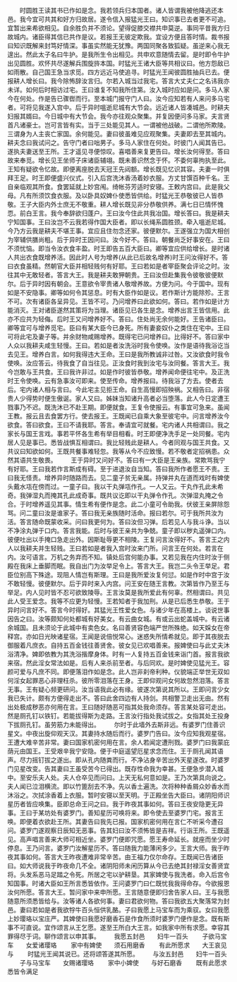 <!-- { "loadSidebar": true } -->
　　时圆胜王读其书已作如是念。我若领兵归本国者。诸人皆谓我被他降逃还本邑。我今宜可共其和好方归故居。遂令信入报猛光王曰。知识事已去者更不可追。宜暂出来希欲相见。自余胜负并不须论。望得促膝交襟共申莫逆。事同平昔我方归故城内。诸臣得其信已共作是议。若报王无彼定欺我。宜设方便且答时情。裁书报曰知识既解来封笃好情深。事虽实然能无犹豫。两国同聚各致狐疑。虽逆来心我无遑出。然此太子名曰牛护。是我所生令出相见。共申欢意随情去留。是时即令牛护出见圆胜。欢怀共尽遂解兵围旋旍本国。时猛光王诸大臣等共相议曰。他方怨敌已如雨散。自己国王急当求觅。四方远近马使追寻。时猛光王闻彼圆胜抽兵已去。便报耕人增长曰。我今除怖辞汝言归。尔若入城当过我宅。答言大丈夫仁之名讳我亦未详。如何后时相访过宅。王曰谁复不知我所住第。汝入城时应如是问。多马人家今在何处。作是告已骤辔而行。至本城门报守门人曰。汝今应知若有人来问多马宅者。可将见我遂入宫中。后于异时嗢逝尼城有大节会。远近诸人皆凑城邑。时耕夫妇报其婿曰。今日城中有大节会。我今亦往观众聚集。并复因便问多马家。夫言贤首凡诸豪士。岂可言皆有实。当于三处能见其人。一谓被他战破。二谓他所欺陵。三谓身为人主丧亡家国。余何能见。妻曰彼虽难见应观聚集。夫妻即去至其城内。耕夫念曰我试问之。告守门者曰咄男子。多马人家住在何处。时彼门人闻其告已。遂执夫妻送至王所。王才遥见寻便惊叹。喜唱善来复更告曰。增长汝何得至。答曰故来奉觅。增长见王坐师子床诸臣辅翊。既未善识然念于怀。不委何辜拘执至此。王知有疑欲令忆故。即便离座脱去天冠王先闼额。增长既见忆识其容。夫妻一时俱拜王足。时王即便盛兴仪式。引入后宫洗沐香汤着妙衣服。方丈甘馔百种千名。王自亲临观其所食。食罢延就上妙宫闱。绮帐芬芳适时安寝。王敕内宫曰。此是我父母。凡有所须饮食衣服。及以卧具奴婢仆使悉皆供给。时猛光王恭敬彼已人皆恭敬。王子大臣内外士庶无不敬重。耕人增长既见非分恭敬供养。满七日已情怀愧恧。前白王言。我今奉辞欲归蓬户。王曰汝今住此共我冶国。增长答曰。我是耕夫宁知国事。王曰汝岂不云我若得作国大臣者。即以长绳系圆胜颈。牵入嗢逝尼城。今乃方云我是耕夫不堪王事。宜应且住勿念还家。彼便默尔。王遂强立为国大相创为宰辅供膳尚粗。后于异时王因问曰。汝今好不。答曰。朝餐尚乏好事安在。王曰不须忧恼。即当令汝衣食丰盈。时王即告五百大臣曰。卿等宜应供给增长。是时诸人共出衣食既增养活。因此时人号为增养(从此已后故名增养)时王问汝得好不。答曰衣食虽精。然朝官大臣并相轻贱何有好耶。王曰若如是者宰臣聚会评论之时。汝往其中无敢轻者。答言大王。我是耕夫敢狎朝贵。王曰汝但赴集我令彼敬彼便默尔。后于异时因有朝会。王意欲令宰贵诸人敬增养故。方便为问。今于国中。现有如是不安隐事。卿等如何令其惩息。时有大臣作如是议。若作斯计方能除殄。王言不可。次有诸臣各呈异见。王皆不可。乃问增养曰此欲如何。答曰。若作如是计方能消灭。王对诸臣遂然其策将为当理。诸臣见已各生是念。增养出言王皆信用。此亦不应共为轻侮。后时王又问增养好不。答曰。住处尚无余何能好。王告诸臣曰。卿等宜可与增养觅宅。臣曰有某大臣今已身死。所有妻妾奴仆之类住在宅中。王曰可将此宅及妻子等。并余财物咸赐增养。既得宅已问增养曰。比得好不。答曰家中人众以我耕夫咸生轻慢。王曰。若如是者汝洗浴时我令使唤。汝作是语待我浴讫当去见王。增养白言。如何我得违大王命。王曰是我所教诚非过咎。又汝欲食时我令使唤。汝应答云。待我食了自当往见。正汝食时我到汝宅与汝同餐。答言大王。我今岂敢与王共食。王曰我许非过。如是作时彼皆恭敬。增养闻命便往宅中。及正洗时王令使唤。云有急事汝可即来。使至传命。增养报曰。待我浴了方去。使者去后。宅内诸人相与言曰。今此宅主见拒王命。自生高慢即招殃祸。又相告曰。非宿贵人少得势时便生傲诞。家人又曰。姊妹当知诸升高者必当堕落。此人今日定遭王戮事乃不迟。既洗沐已不赴王期。即便就食。王复令使报云。有事宜可急来。虽闻王教。报云且去食罢方行。使去报王。王既闻已自乘大象至彼宅中。问言增养汝今欲食。答曰欲食。王曰不请我耶。答言。奉请宜可就餐。宅内诸人共相谓曰。我之家长与国王言戏。事若平怀各生希有举目相看。时王即便净洗手足一处同餐。宅内居人见是事已。悉皆战惧互相谓曰。我比轻贱此是耕人。今者同观与国王共食。又共议曰知欲如何。王既共餐事难轻忽。我等从今不应致慢。若不敬者定招祸患。众然其语共生敬畏。
　　王于异时又问好不。答曰有一大臣是王亲族。常欺骂我宁有好耶。王曰我若作言斯成有碍。至于进退汝自当知。答曰我所作者愿王不责。王曰我无怪责。增养异时随路而去。见二童子贫无亲属。持弹并丸在道而戏时有婢使头戴水瓨在傍而过。一童子曰。我以干丸弹瓨作孔。一人又云。干丸作孔此未希奇。我弹湿丸而掩其孔此成奇事。既共议讫即以干丸弹令作孔。次弹湿丸掩之令合。于时增养遥见其事。情生希有便作是念。此二小童可令助我。伏彼王亲屏除怨骂。问二童曰汝是谁家子。答曰我无亲族随时活命。报曰若尔。可于我所共汝为活。答言随命既蒙收采。问曰我更何为。答曰汝但习弹。后若见人与我斗诤。当以不净涂丸弹于口内。答言我能。后时与彼王亲共为争兢。童子即以秽丸遥弹口内。彼便吐出以手掩口急走出外。因斯耻辱更不相陵。王复问言汝得好不。答言王之内人以我耕夫并生轻贱。王曰若如是者我入宫时汝来门所。问言王在何处。若言在内。汝可语言。万机之务弃而不知。镇处后宫何能办事。又若见我在内住时汝于侧殿在我床上垂脚而眠。我自出门为汝举足令上。答言大王。我岂二头令王举足。君臣位别高下殊途。现阻人情岂有斯理。王曰是我所爱汝复何愆。如是作时中宫于汝不敢轻慢。彼便默尔。后于异时来入内宫。问王安在随王言教。次第皆作乃至王与举足。内人见时皆不忍可欲致陵辱。王言汝莫是我所爱此有何辜。然相谓曰。共见此人受王爱念。我等不应更为轻慢。王若知者于我加刑。从是已后悉生恭敬。王于异时问言好不。答言今时得好。其猛光王性爱女色。与诸少年在高楼上。谈说世事因告之曰。汝等颇知何处都城有好美女。有云曲女城。有或云出蛇盖城中。有云诸余城国。且未须论于此城中有卖色女。名曰善贤容色端严世所殊绝。如天婇女在帝释宫。亦如日光映诸星宿。王闻是说倍悦常心。迷惑失所情希就见。即于其夜脱去御服着凡庶衣。自持五百金钱往善贤舍。彼女见已欢唱善来。报婢使曰与此丈夫沐浴清净。婢即依教为其洗浴揩摩身体。时有一人复持五百金钱来诣门首。报言我欲来宿。然此淫女常法如是。后有人来杀前至者。与后同欢。是时婢使见猛光王。容颜可爱与凡庶不同。即便落泪作如是念。此人岂非刹帝利种。仪貌端正举世无双如何淫女起罪恶心非理枉杀。彼所零泪落在王身。王即仰观问女何故忽然泪落。答言无事。王有疑心频更研问。汝当语我此必有缘。彼遂次第说其所以。王即问言少女我已失计。颇有方便得走出不。答曰此舍四边有人持剑。共相警卫走出无由。然有出处极成秽恶亦何用在言。王曰随好随恶可指其处我命须存。答言某处容可走出。然是厕孔钉以铁钉。若能拔得斯为走路。王言汝行指处我试拔之。女指其处王投身下拔厕孔钉。虽劳筋力未能得出。
　　尔时于此墙外去斯非远。有婆罗门住善识星文。中夜出旋仰观天汉。其妻持水随后而行。婆罗门告曰。汝今应知我观星宿。王遭大难辛苦非常。妻曰国家机密何用在言。余人若闻定遭刑戮。婆罗门曰我蒙庇荫元由国王。王受艰辛我宁安隐。便于中庭遥望厄星求念而住。王于厕孔闻其语声。尽力摇钉拔之遂出。即从孔内随粪而行。不净沾身辛苦出外天星遂改。时婆罗门见星改变。告其妻曰王虽受苦今已得出。既存性命我为幸甚。王便急步潜入城中。至安乐夫人处。夫人仓卒见而问曰。上天无私何意如是。王乃次第具向说之。夫人闻已泣泪横流。即以竹篦刮去不净。先以香土遍洗。次将种种香屑众妙香水而沐浴之。次拭涂香着上衣服。暂时安寝以至天明。于正殿坐告大臣曰。诸阴阳师识星历者皆应唤集。臣即总命王问之曰。我于昨夜其事如何。答曰王夜安隐更无异事。王曰于某坊处有婆罗门。善知星历可唤将来。即令使去至婆罗门宅。报言王唤。即便着衣欲赴王所。其妻告曰我先已报。国家机密何用在言仁不听采今遭召问。婆罗门遂观察日辰知无恶事。告其妇曰汝不须怖皆是吉祥。行诣王所。王既遥见。高声唱言善来大师可相近坐。婆罗门便即咒愿。愿王寿命延长。就座而坐少时停息。王乃问言。婆罗门汝解星历不。答曰随我力能薄闲多少。王言大师。我于昨夜其事如何。答言大王昨夜遭难非常辛苦。由王福力仅尔命存。王既闻已告诸臣曰。如大师说我于昨夜命几不全。诸阴阳师未闲历算从今已去绝其封禄淫女善贤宜将。头发系恶马足踏之令死。所居之宅以驴耕垦。其家婢使与我洗者。命入后宫令知国事。时诸大臣如王所言悉皆依作。王问婆罗门曰仁既忧我我得命存。今欲报恩汝何所愿。答言大王。暂问家中来申所愿。王言随意便即归舍告家人曰。王与我愿随意所须悉皆给与。汝等诸人各欲何事。妻曰君欲何物。答曰我欲五大聚落常为封邑。妻曰若如是者我欲牸牛百头恒供乳酪。子曰我愿上马宝车而为乘驭。女曰我愿上妙璎珞以宝庄严。其婢使曰我愿好磨香石是作食所须时婆罗门便作是念。既有斯事不可直说。宜作颂言从王乞愿。遂至王所白大王言。如我家中所有求愿。幸容其罪得尽于词。聊作颂言以申其事。
　　我愿五封邑　　妇牛一百头
　　子欲马宝车　　女爱诸璎珞
　　家中有婢使　　须石用磨香
　　有此所愿求　　大王哀见与
　　时猛光王闻其说已。还将颂答遂其所愿。
　　与汝五封邑　　妇牛一百头
　　子与马宝车　　女赐诸璎珞
　　家中小婢使　　与好石磨香
　　既有此愿求　　悉皆令满足
